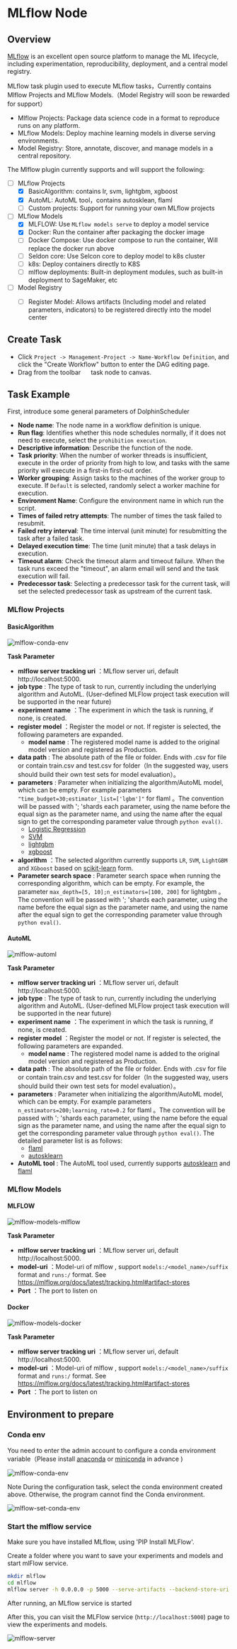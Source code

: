# MLflow Node

## Overview

[MLflow](https://mlflow.org) is an excellent open source platform to manage the ML lifecycle, including experimentation,
reproducibility, deployment, and a central model registry.

MLflow task plugin used to execute MLflow tasks，Currently contains Mlflow Projects and MLflow Models.（Model Registry will soon be rewarded for support）

- Mlflow Projects: Package data science code in a format to reproduce runs on any platform.
- MLflow Models: Deploy machine learning models in diverse serving environments.
- Model Registry: Store, annotate, discover, and manage models in a central repository.

The Mlflow plugin currently supports and will support the following:

- [ ] MLflow Projects
    - [x] BasicAlgorithm: contains lr, svm, lightgbm, xgboost
    - [x] AutoML: AutoML tool，contains autosklean, flaml
    - [ ] Custom projects: Support for running your own MLflow projects
- [ ] MLflow Models
    - [x] MLFLOW: Use `MLflow models serve` to deploy a model service
    - [x] Docker: Run the container after packaging the docker image
    - [ ] Docker Compose: Use docker compose to run the container, Will replace the docker run above
    - [ ] Seldon core: Use Selcon core to deploy model to k8s cluster
    - [ ] k8s: Deploy containers directly to K8S 
    - [ ] mlflow deployments: Built-in deployment modules, such as built-in deployment to SageMaker, etc
- [ ] Model Registry
    - [ ] Register Model: Allows artifacts (Including model and related parameters, indicators) to be registered directly into the model center



## Create Task

- Click `Project -> Management-Project -> Name-Workflow Definition`, and click the "Create Workflow" button to enter the
  DAG editing page.
- Drag from the toolbar <img src="/img/tasks/icons/mlflow.png" width="15"/> task node to canvas.

## Task Example

First, introduce some general parameters of DolphinScheduler

- **Node name**: The node name in a workflow definition is unique.
- **Run flag**: Identifies whether this node schedules normally, if it does not need to execute, select
  the `prohibition execution`.
- **Descriptive information**: Describe the function of the node.
- **Task priority**: When the number of worker threads is insufficient, execute in the order of priority from high
  to low, and tasks with the same priority will execute in a first-in first-out order.
- **Worker grouping**: Assign tasks to the machines of the worker group to execute. If `Default` is selected,
  randomly select a worker machine for execution.
- **Environment Name**: Configure the environment name in which run the script.
- **Times of failed retry attempts**: The number of times the task failed to resubmit.
- **Failed retry interval**: The time interval (unit minute) for resubmitting the task after a failed task.
- **Delayed execution time**: The time (unit minute) that a task delays in execution.
- **Timeout alarm**: Check the timeout alarm and timeout failure. When the task runs exceed the "timeout", an alarm
  email will send and the task execution will fail.
- **Predecessor task**: Selecting a predecessor task for the current task, will set the selected predecessor task as
  upstream of the current task.

### MLflow Projects

#### BasicAlgorithm

![mlflow-conda-env](/img/tasks/demo/mlflow-basic-algorithm.png)

**Task Parameter**

- **mlflow server tracking uri** ：MLflow server uri, default http://localhost:5000.
- **job type** : The type of task to run, currently including the underlying algorithm and AutoML. (User-defined
  MLFlow project task execution will be supported in the near future)
- **experiment name** ：The experiment in which the task is running, if none, is created.
- **register model** ：Register the model or not. If register is selected, the following parameters are expanded.
    - **model name** : The registered model name is added to the original model version and registered as
      Production.
- **data path** : The absolute path of the file or folder. Ends with .csv for file or contain train.csv and
  test.csv for folder（In the suggested way, users should build their own test sets for model evaluation）。
- **parameters** : Parameter when initializing the algorithm/AutoML model, which can be empty. For example
  parameters `"time_budget=30;estimator_list=['lgbm']"` for flaml 。The convention will be passed with '; 'shards
  each parameter, using the name before the equal sign as the parameter name, and using the name after the equal
  sign to get the corresponding parameter value through `python eval()`.
    - [Logistic Regression](https://scikit-learn.org/stable/modules/generated/sklearn.linear_model.LogisticRegression.html#sklearn.linear_model.LogisticRegression)
    - [SVM](https://scikit-learn.org/stable/modules/generated/sklearn.svm.SVC.html?highlight=svc#sklearn.svm.SVC)
    - [lightgbm](https://lightgbm.readthedocs.io/en/latest/pythonapi/lightgbm.LGBMClassifier.html#lightgbm.LGBMClassifier)
    - [xgboost](https://xgboost.readthedocs.io/en/stable/python/python_api.html#xgboost.XGBClassifier)
- **algorithm** ：The selected algorithm currently supports `LR`, `SVM`, `LightGBM` and `XGboost` based
  on [scikit-learn](https://scikit-learn.org/) form.
- **Parameter search space** : Parameter search space when running the corresponding algorithm, which can be
  empty. For example, the parameter `max_depth=[5, 10];n_estimators=[100, 200]` for lightgbm 。The convention
  will be passed with '; 'shards each parameter, using the name before the equal sign as the parameter name,
  and using the name after the equal sign to get the corresponding parameter value through `python eval()`.

#### AutoML

![mlflow-automl](/img/tasks/demo/mlflow-automl.png)

**Task Parameter**

- **mlflow server tracking uri** ：MLflow server uri, default http://localhost:5000.
- **job type** : The type of task to run, currently including the underlying algorithm and AutoML. (User-defined
  MLFlow project task execution will be supported in the near future)
- **experiment name** ：The experiment in which the task is running, if none, is created.
- **register model** ：Register the model or not. If register is selected, the following parameters are expanded.
    - **model name** : The registered model name is added to the original model version and registered as
      Production.
- **data path** : The absolute path of the file or folder. Ends with .csv for file or contain train.csv and
  test.csv for folder（In the suggested way, users should build their own test sets for model evaluation）。
- **parameters** : Parameter when initializing the algorithm/AutoML model, which can be empty. For example
  parameters `n_estimators=200;learning_rate=0.2` for flaml 。The convention will be passed with '; 'shards
  each parameter, using the name before the equal sign as the parameter name, and using the name after the equal
  sign to get the corresponding parameter value through `python eval()`. The detailed parameter list is as follows:
  - [flaml](https://microsoft.github.io/FLAML/docs/reference/automl#automl-objects)
  - [autosklearn](https://automl.github.io/auto-sklearn/master/api.html)
- **AutoML tool** : The AutoML tool used, currently
  supports [autosklearn](https://github.com/automl/auto-sklearn)
  and [flaml](https://github.com/microsoft/FLAML)


### MLflow Models

#### MLFLOW

![mlflow-models-mlflow](/img/tasks/demo/mlflow-models-mlflow.png)

**Task Parameter**

- **mlflow server tracking uri** ：MLflow server uri, default http://localhost:5000.
- **model-uri** ：Model-uri of mlflow , support `models:/<model_name>/suffix` format and `runs:/` format. See https://mlflow.org/docs/latest/tracking.html#artifact-stores
- **Port** ：The port to listen on

#### Docker

![mlflow-models-docker](/img/tasks/demo/mlflow-models-docker.png)

**Task Parameter**

- **mlflow server tracking uri** ：MLflow server uri, default http://localhost:5000.
- **model-uri** ：Model-uri of mlflow , support `models:/<model_name>/suffix` format and `runs:/` format. See https://mlflow.org/docs/latest/tracking.html#artifact-stores
- **Port** ：The port to listen on

## Environment to prepare

### Conda env

You need to enter the admin account to configure a conda environment variable（Please
install [anaconda](https://docs.continuum.io/anaconda/install/)
or [miniconda](https://docs.conda.io/en/latest/miniconda.html#installing ) in advance )

![mlflow-conda-env](/img/tasks/demo/mlflow-conda-env.png)

Note During the configuration task, select the conda environment created above. Otherwise, the program cannot find the
Conda environment.

![mlflow-set-conda-env](/img/tasks/demo/mlflow-set-conda-env.png)

### Start the mlflow service

Make sure you have installed MLflow, using 'PIP Install MLFlow'.

Create a folder where you want to save your experiments and models and start mlFlow service.

```sh
mkdir mlflow
cd mlflow
mlflow server -h 0.0.0.0 -p 5000 --serve-artifacts --backend-store-uri sqlite:///mlflow.db
```

After running, an MLflow service is started

After this, you can visit the MLFlow service (`http://localhost:5000`) page to view the experiments and models.

![mlflow-server](/img/tasks/demo/mlflow-server.png)
